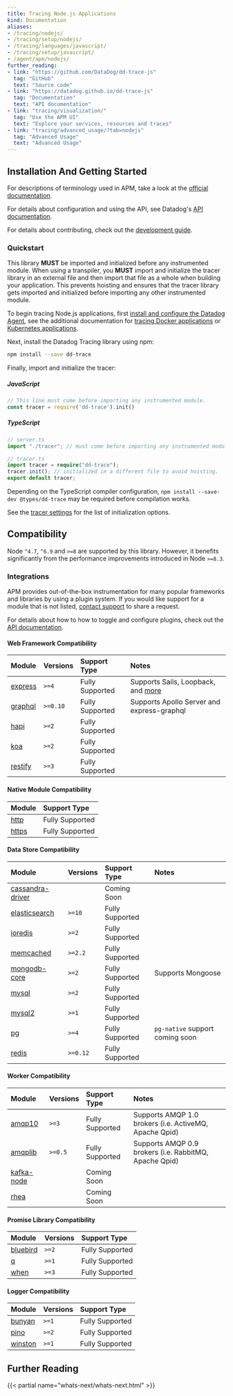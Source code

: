 ```yaml
---
title: Tracing Node.js Applications
kind: Documentation
aliases:
- /tracing/nodejs/
- /tracing/setup/nodejs/
- /tracing/languages/javascript/
- /tracing/setup/javascript/
- /agent/apm/nodejs/
further_reading:
- link: "https://github.com/DataDog/dd-trace-js"
  tag: "GitHub"
  text: "Source code"
- link: "https://datadog.github.io/dd-trace-js"
  tag: "Documentation"
  text: "API documentation"
- link: "tracing/visualization/"
  tag: "Use the APM UI"
  text: "Explore your services, resources and traces"
- link: "tracing/advanced_usage/?tab=nodejs"
  tag: "Advanced Usage"
  text: "Advanced Usage"
---
```


## Installation And Getting Started

For descriptions of terminology used in APM, take a look at the [official documentation][1].

For details about configuration and using the API, see Datadog's [API documentation][2].

For details about contributing, check out the [development guide][3].

### Quickstart

<div class="alert alert-warning">
This library <strong>MUST</strong> be imported and initialized before any instrumented module. When using a transpiler, you <strong>MUST</strong> import and initialize the tracer library in an external file and then import that file as a whole when building your application. This prevents hoisting and ensures that the tracer library gets imported and initialized before importing any other instrumented module.
</div>

To begin tracing Node.js applications, first [install and configure the Datadog Agent][4], see the additional documentation for [tracing Docker applications][5] or [Kubernetes applications][6].

Next, install the Datadog Tracing library using npm:

```sh
npm install --save dd-trace
```

Finally, import and initialize the tracer:

##### JavaScript

```js
// This line must come before importing any instrumented module.
const tracer = require('dd-trace').init()
```

##### TypeScript

```ts
// server.ts
import "./tracer"; // must come before importing any instrumented module.

// tracer.ts
import tracer = require("dd-trace");
tracer.init(); // initialized in a different file to avoid hoisting.
export default tracer;
```

Depending on the TypeScript compiler configuration, `npm install --save-dev @types/dd-trace` may be required before compilation works.

See the [tracer settings][7] for the list of initialization options.

## Compatibility

Node `^4.7`, `^6.9` and `>=8` are supported by this library. However, it benefits significantly from the performance improvements introduced in Node `>=8.3`.

### Integrations

APM provides out-of-the-box instrumentation for many popular frameworks and libraries by using a plugin system. If you would like support for a module that is not listed, [contact support][8] to share a request.

For details about how to how to toggle and configure plugins, check out the [API documentation][9].

#### Web Framework Compatibility

| Module        | Versions    | Support Type    | Notes                        |
| :----------   | :---------- | :-------------- | :--------------------------- |
| [express][10] | `>=4`       | Fully Supported | Supports Sails, Loopback, and [more][11] |
| [graphql][12] | `>=0.10`    | Fully Supported | Supports Apollo Server and express-graphql |
| [hapi][13]    | `>=2`       | Fully Supported |                              |
| [koa][14]     | `>=2`       | Fully Supported |                              |
| [restify][15] | `>=3`       | Fully Supported |                              |

#### Native Module Compatibility

| Module               | Support Type    |
| :------------------- | :-------------- |
| [http][16]           | Fully Supported |
| [https][17]          | Fully Supported |

#### Data Store Compatibility

| Module                 | Versions    | Support Type    |  Notes              |
| :----------            | :---------- | :-------------- | :------------------ |
| [cassandra-driver][18] |             | Coming Soon     |                     |
| [elasticsearch][19]    | `>=10`      | Fully Supported |                     |
| [ioredis][20]          | `>=2`       | Fully Supported |                     |
| [memcached][21]        | `>=2.2`     | Fully Supported |                     |
| [mongodb-core][22]     | `>=2`       | Fully Supported | Supports Mongoose   |
| [mysql][23]            | `>=2`       | Fully Supported |                     |
| [mysql2][24]           | `>=1`       | Fully Supported |                     |
| [pg][25]               | `>=4`       | Fully Supported | `pg-native` support coming soon |
| [redis][26]            | `>=0.12`    | Fully Supported |                     |

#### Worker Compatibility

| Module           | Versions    | Support Type    | Notes                     |
| :----------      | :---------- | :-------------- | :------------------------ |
| [amqp10][27]     | `>=3`       | Fully Supported | Supports AMQP 1.0 brokers (i.e. ActiveMQ, Apache Qpid) |
| [amqplib][28]    | `>=0.5`     | Fully Supported | Supports AMQP 0.9 brokers (i.e. RabbitMQ, Apache Qpid) |
| [kafka-node][29] |             | Coming Soon     |                           |
| [rhea][30]       |             | Coming Soon     |                           |

#### Promise Library Compatibility

| Module           | Versions    | Support Type    |
| :----------      | :---------- | :-------------- |
| [bluebird][31]   | `>=2`       | Fully Supported |
| [q][32]          | `>=1`       | Fully Supported |
| [when][33]       | `>=3`       | Fully Supported |

#### Logger Compatibility

| Module                 | Versions    | Support Type    |
| :----------            | :---------- | :-------------- |
| [bunyan][34]           | `>=1`       | Fully Supported |
| [pino][35]             | `>=2`       | Fully Supported |
| [winston][36]          | `>=1`       | Fully Supported |

## Further Reading

{{< partial name="whats-next/whats-next.html" >}}

[1]: /tracing/visualization
[2]: https://datadog.github.io/dd-trace-js
[3]: https://github.com/DataDog/dd-trace-js/blob/master/README.md#development
[4]: /tracing/setup
[5]: /tracing/setup/docker
[6]: /agent/kubernetes/daemonset_setup/#trace-collection
[7]: https://datadog.github.io/dd-trace-js/#tracer-settings
[8]: /help
[9]: https://datadog.github.io/dd-trace-js/#integrations
[10]: https://expressjs.com
[11]: https://expressjs.com/en/resources/frameworks.html
[12]: https://github.com/graphql/graphql-js
[13]: https://hapijs.com
[14]: https://koajs.com
[15]: http://restify.com
[16]: https://nodejs.org/api/http.html
[17]: https://nodejs.org/api/https.html
[18]: https://github.com/datastax/nodejs-driver
[19]: https://github.com/elastic/elasticsearch-js
[20]: https://github.com/luin/ioredis
[21]: https://github.com/3rd-Eden/memcached
[22]: http://mongodb.github.io/node-mongodb-native/core
[23]: https://github.com/mysqljs/mysql
[24]: https://github.com/sidorares/node-mysql2
[25]: https://node-postgres.com
[26]: https://github.com/NodeRedis/node_redis
[27]: https://github.com/noodlefrenzy/node-amqp10
[28]: https://github.com/squaremo/amqp.node
[29]: https://github.com/SOHU-Co/kafka-node
[30]: https://github.com/amqp/rhea
[31]: https://github.com/petkaantonov/bluebird
[32]: https://github.com/kriskowal/q
[33]: https://github.com/cujojs/when
[34]: https://github.com/trentm/node-bunyan
[35]: http://getpino.io
[36]: https://github.com/winstonjs/winston
